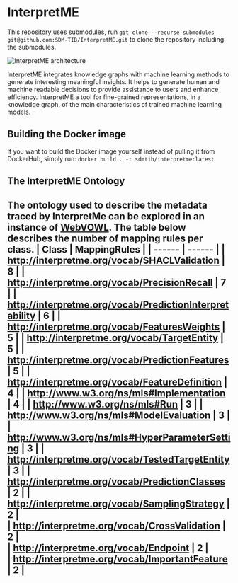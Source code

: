 # InterpretME

This repository uses submodules, run `git clone --recurse-submodules git@github.com:SDM-TIB/InterpretME.git` to clone the repository including the submodules.

![InterpretME architecture](https://github.com/SDM-TIB/InterpretME/tree/main/images/architecture.png "InterpretME architecture")

InterpretME integrates knowledge graphs with machine learning methods to generate interesting meaningful insights. 
It helps to generate human and machine readable decisions to provide assistance to users and enhance efficiency.
InterpretME a tool for fine-grained representations, in a knowledge graph, of the main characteristics of trained machine learning models. 



## Building the Docker image
If you want to build the Docker image yourself instead of pulling it from DockerHub, simply run: `docker build . -t sdmtib/interpretme:latest`

## The InterpretME Ontology
The ontology used to describe the metadata traced by InterpretMe can be explored in an instance of [WebVOWL](http://ontology.tib.eu/InterpretME/visualization).
The table below describes the number of mapping rules per class.
| Class | MappingRules | 
| ------ | ------ | 
| http://interpretme.org/vocab/SHACLValidation | 8 | 
| http://interpretme.org/vocab/PrecisionRecall | 7 | 
| http://interpretme.org/vocab/PredictionInterpretability | 6 | 
| http://interpretme.org/vocab/FeaturesWeights | 5 | 
| http://interpretme.org/vocab/TargetEntity | 5 | 
| http://interpretme.org/vocab/PredictionFeatures | 5 | 
| http://interpretme.org/vocab/FeatureDefinition | 4 | 
| http://www.w3.org/ns/mls#Implementation | 4 | 
| http://www.w3.org/ns/mls#Run | 3 | 
| http://www.w3.org/ns/mls#ModelEvaluation | 3 | 
| http://www.w3.org/ns/mls#HyperParameterSetting | 3 | 
| http://interpretme.org/vocab/TestedTargetEntity | 3 | 
| http://interpretme.org/vocab/PredictionClasses | 2 | 
| http://interpretme.org/vocab/SamplingStrategy | 2 |  
| http://interpretme.org/vocab/CrossValidation | 2 |  
| http://interpretme.org/vocab/Endpoint | 2 |  
| http://interpretme.org/vocab/ImportantFeature | 2 | 
------------------------------------------------------ 